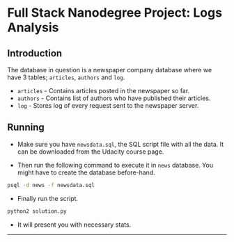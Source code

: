# Full Stack Nanodegree Project: Logs Analysis


## Introduction


The database in question is a newspaper company database where we have 3 tables; `articles`, `authors` and `log`.
* `articles` - Contains articles posted in the newspaper so far.
* `authors` - Contains list of authors who have published their articles.
* `log` - Stores log of every request sent to the newspaper server.



## Running

* Make sure you have `newsdata.sql`, the SQL script file with all the data. It can be downloaded from the Udacity course page.

* Then run the following command to execute it in `news` database. You might have to create the database before-hand.

```sh
psql -d news -f newsdata.sql
```

* Finally run the script.

```sh
python2 solution.py
```

* It will present you with necessary stats.

----
